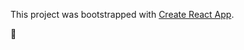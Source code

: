 This project was bootstrapped with [Create React App](https://github.com/facebook/create-react-app).

:wave:
